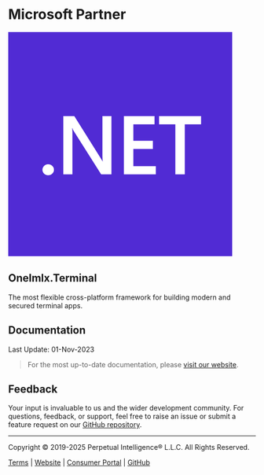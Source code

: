 # Microsoft Partner

![dotnet](../images/brands/dotnet-original.png)

## OneImlx.Terminal
The most flexible cross-platform framework for building modern and secured terminal apps.

## Documentation
Last Update: 01-Nov-2023

> For the most up-to-date documentation, please [visit our website](https://docs.perpetualintelligence.com/).

## Feedback
Your input is invaluable to us and the wider development community. For questions, feedback, or support, feel free to raise an issue or submit a feature request on our [GitHub repository](https://github.com/perpetualintelligence/docs/issues).

---
Copyright &copy; 2019-2025 Perpetual Intelligence&reg; L.L.C. All Rights Reserved.

[Terms](https://terms.perpetualintelligence.com/articles/intro.html) | [Website](https://www.perpetualintelligence.com/) | [Consumer Portal](https://www.consumer.perpetualintelligence.com/) | [GitHub](https://github.com/perpetualintelligence/terminal)

